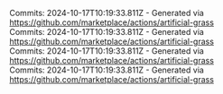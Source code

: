 Commits: 2024-10-17T10:19:33.811Z - Generated via https://github.com/marketplace/actions/artificial-grass
<br>
Commits: 2024-10-17T10:19:33.811Z - Generated via https://github.com/marketplace/actions/artificial-grass
<br>
Commits: 2024-10-17T10:19:33.811Z - Generated via https://github.com/marketplace/actions/artificial-grass
<br>
Commits: 2024-10-17T10:19:33.811Z - Generated via https://github.com/marketplace/actions/artificial-grass
<br>
